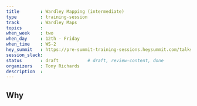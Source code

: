 ```yaml
---
title        : Wardley Mapping (intermediate)
type         : training-session
track        : Wardley Maps
topics       : 
when_week    : two
when_day     : 12th - Friday
when_time    : WS-2
hey_summit   : https://pre-summit-training-sessions.heysummit.com/talks/introduction-to-wardley-mapping-3/
session_slack:
status       : draft           # draft, review-content, done
organizers   : Tony Richards
description  : 
---
```


## Why


